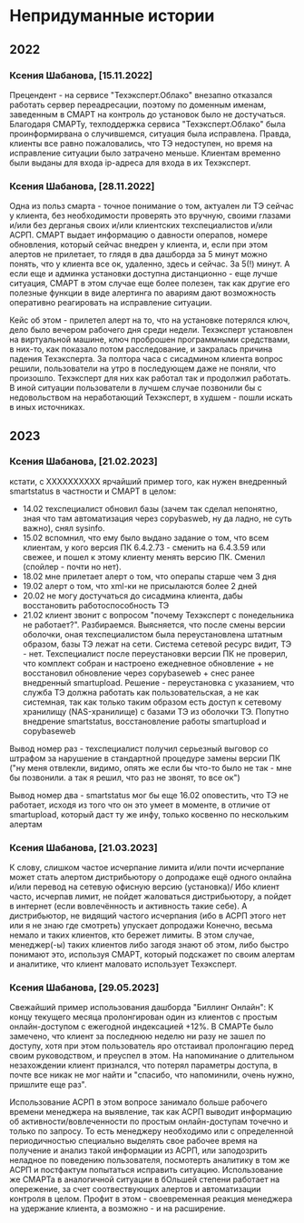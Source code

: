 # Непридуманные истории

## 2022

### Ксения Шабанова, [15.11.2022]

Прецендент - на сервисе "Техэксперт.Облако" внезапно отказался работать сервер переадресации,
поэтому по доменным именам, заведенным в СМАРТ на контроль до установок было не достучаться.
Благодаря СМАРТу, техподдержка сервиса "Техэксперт.Облако" была проинформирвана о случившемся, ситуация была исправлена.
Правда, клиенты все равно пожаловались, что ТЭ недоступен, но время на исправление ситуации было затрачено меньше.
Клиентам временно были выданы для входа ip-адреса для входа в их Техэксперт.

### Ксения Шабанова, [28.11.2022]

Одна из польз смарта - точное понимание о том, актуален ли ТЭ сейчас у клиента,
без необходимости проверять это вручную, своими глазами и/или без дерганья своих 
и/или клиентских техспециалистов и/или АСРП. СМАРТ выдает информацию о давности операпов,
номере обновления, который сейчас внедрен у клиента, и, если при этом алертов не 
прилетает, то глядя в два дашборда за 5 минут можно понять, что у клиента все ок,
удаленно, здесь и сейчас. За 5(!) минут.
А если еще и админка установки доступна дистанционно - еще лучше ситуация, СМАРТ в этом случае 
еще более полезен, так как другие его полезные функции в виде алертинга по авариям дают 
возможность оперативно реагировать на исправление ситуации. 

Кейс об этом - прилетел алерт на то, что на установке потерялся ключ, дело было вечером рабочего дня среди недели.
Техэксперт установлен на виртуальной машине, ключ проброшен программными средствами, в них-то, как показало потом расследование,
и закралась причина падения Техэксперта. За полтора часа с сисадмином клиента вопрос решили, пользователи на утро в последующем даже не 
поняли, что произошло. Техэксперт для них как работал так и продолжил работать. 
В иной ситуации пользователи в лучшем случае позвонили бы с недовольством на неработающий Техэксперт, в худшем - пошли искать в иных источниках.

## 2023

### Ксения Шабанова, [21.02.2023]

кстати, с XXXXXXXXXX ярчайший пример того, как нужен внедренный smartstatus в частности и СМАРТ в целом:
- 14.02 техспециалист обновил базы (зачем так сделал непонятно, зная что там автоматизация через copybasweb, ну да ладно, не суть важно), снял sysinfo. 
- 15.02 вспомнил, что ему было выдано задание о том, что всем клиентам, у кого версия ПК 6.4.2.73 - сменить на 6.4.3.59 или свежее, и пошел к этому клиенту менять версию ПК. Сменил (спойлер - почти но нет). 
- 18.02 мне прилетает алерт о том, что операпы старше чем 3 дня 
- 19.02 алерт о том, что xml-ки не присылаются более 2 дней 
- 20.02 не могу достучаться до сисадмина клиента, дабы восстановить работоспособность ТЭ
- 21.02 клиент звонит с вопросом "почему Техэксперт с понедельника не работает?". 
Разбираемся. Выясняется, что после смены версии оболочки, оная техспециалистом была переустановлена штатным образом, базы ТЭ лежат на сети. Система сетевой ресурс видит, ТЭ - нет. Техспециалист после переустановки версии ПК не проверил, что комплект собран и настроено ежедневное обновление + не восстановил обновление через copybaseweb + снес ранее внедренный smartupload. Решение - переустановка с указанием, что служба ТЭ должна работать как пользовательская, а не как системная, так как только таким образом есть доступ к сетевому хранилищу (NAS-хранилище) с базами ТЭ из оболочки ТЭ. Попутно внедрение smartstatus, восстановление работы smartupload и copybaseweb

Вывод номер раз - техспециалист получил серьезный выговор со штрафом за нарушение в стандартной процедуре замены версии ПК ("ну меня отвлекли, видимо, опять же если бы что-то было не так - мне бы позвонили. а так я решил, что раз не звонят, то все ок")

Вывод номер два - smartstatus мог бы еще 16.02 оповестить, что ТЭ не работает, исходя из того что он это умеет в моменте, в отличие от smartupload, который даст ту же инфу, только косвенно по нескольким алертам

### Ксения Шабанова, [21.03.2023] 

К слову, слишком частое исчерпание лимита и/или почти исчерпание может 
стать алертом дистрибьютору о допродаже ещё одного онлайна и/или перевод на 
сетевую офисную версию (установка)/
Ибо клиент часто, исчерпав лимит, не пойдет жаловаться дистрибьютору, 
а пойдет в интернет (если вовлечённость и активность такие себе).
А дистрибьютор, не видящий частого исчерпания 
(ибо в АСРП этого нет или я не знаю где смотреть) упускает допродажи
Конечно, весьма немало и таких клиентов, кто бережет лимиты. В этом случае, менеджер(-ы) таких клиентов либо загодя знают об этом, либо быстро понимают это, используя СМАРТ, который подскажет по своим алертам и аналитике, что клиент маловато использует Техэксперт.

### Ксения Шабанова, [29.05.2023]

Свежайший пример использования дашборда "Биллинг Онлайн":
К концу текущего месяца пролонгирован один из клиентов с простым онлайн-доступом с ежегодной индексацией +12%. 
В СМАРТе было замечено, что клиент за последнюю неделю ни разу не зашел по доступу, хотя при этом пользователь яро отстаивал пролонгацию перед своим руководством, и преуспел в этом. 
На напоминание о длительном незахождении клиент признался, что потерял параметры доступа, в почте все никак не мог найти и "спасибо, что напоминили, очень нужно, пришлите еще раз".

Использование АСРП в этом вопросе занимало больше рабочего времени менеджера на выявление, так как АСРП выводит информацию об активности/вовлеченности по простым онлайн-доступам точечно и только по запросу.
То есть менеджеру необходимо или с определенной периодичностью специально выделять свое рабочее время на получение и анализ такой информации из АСРП, или заподозрить неладное по поведению пользователя, посмотерть аналитику в том же АСРП и постфактум попытаться исправить ситуацию.
Использование же СМАРТа в аналогичной ситуации в бОльшей степени работает на опережение, за счет соотвествующих алертов и автоматизации контроля в целом.
Профит в этом - своевременная реакция менеджера на удержание клиента, а возможно - и на расширение.
